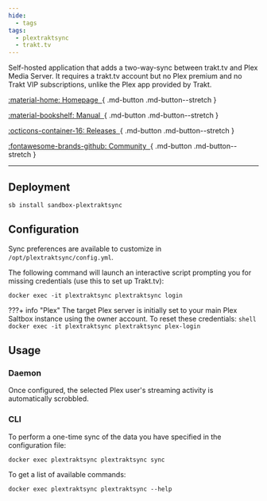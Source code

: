 ```yaml
---
hide:
  - tags
tags:
  - plextraktsync
  - trakt.tv
---
```


Self-hosted application that adds a two-way-sync between trakt.tv and Plex Media Server. It requires a trakt.tv account but no Plex premium and no Trakt VIP subscriptions, unlike the Plex app provided by Trakt.

<div class="grid sb-buttons" markdown data-search-exclude>

[:material-home: Homepage&nbsp;&nbsp;](https://github.com/Taxel/PlexTraktSync){ .md-button .md-button--stretch }

[:material-bookshelf: Manual&nbsp;&nbsp;](https://github.com/Taxel/PlexTraktSync/blob/main/README.md#setup){ .md-button .md-button--stretch }

[:octicons-container-16: Releases&nbsp;&nbsp;](https://github.com/taxel/PlexTraktSync/pkgs/container/plextraktsync){ .md-button .md-button--stretch }

[:fontawesome-brands-github: Community&nbsp;&nbsp;](https://github.com/Taxel/PlexTraktSync/discussions){ .md-button .md-button--stretch }

</div>

---

## Deployment

``` shell
sb install sandbox-plextraktsync
```

## Configuration

Sync preferences are available to customize in `/opt/plextraktsync/config.yml`.

The following command will launch an interactive script prompting you for missing credentials (use this to set up Trakt.tv):

```shell
docker exec -it plextraktsync plextraktsync login
```

???+ info "Plex"
    The target Plex server is initially set to your main Plex Saltbox instance using the owner account. To reset these credentials:
    ```shell
    docker exec -it plextraktsync plextraktsync plex-login
    ```

## Usage

### Daemon

Once configured, the selected Plex user's streaming activity is automatically scrobbled.

### CLI

To perform a one-time sync of the data you have specified in the configuration file:

```shell
docker exec plextraktsync plextraktsync sync
```

To get a list of available commands:

```shell
docker exec plextraktsync plextraktsync --help
```
